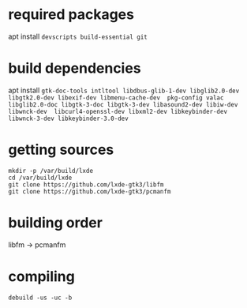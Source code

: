 # required packages
apt install `devscripts build-essential git`

# build dependencies
apt install `gtk-doc-tools intltool libdbus-glib-1-dev libglib2.0-dev libgtk2.0-dev libexif-dev libmenu-cache-dev  pkg-config valac libglib2.0-doc libgtk-3-doc libgtk-3-dev libasound2-dev libiw-dev libwnck-dev  libcurl4-openssl-dev libxml2-dev libkeybinder-dev libwnck-3-dev libkeybinder-3.0-dev`

# getting sources
```shell
mkdir -p /var/build/lxde
cd /var/build/lxde
git clone https://github.com/lxde-gtk3/libfm
git clone https://github.com/lxde-gtk3/pcmanfm
```

# building order
libfm -> pcmanfm 

# compiling
`debuild -us -uc -b`
